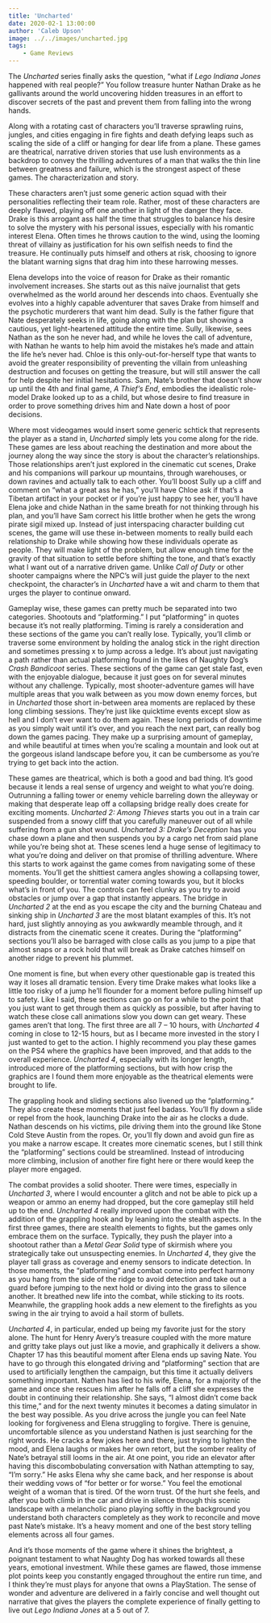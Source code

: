 ```yaml
---
title: 'Uncharted'
date: 2020-02-1 13:00:00
author: 'Caleb Upson'
image: ../../images/uncharted.jpg
tags:
    - Game Reviews
---
```


The *Uncharted* series finally asks the question, “what if *Lego Indiana Jones* happened with real people?” You follow treasure hunter Nathan Drake as he gallivants around the world uncovering hidden treasures in an effort to discover secrets of the past and prevent them from falling into the wrong hands. 

Along with a rotating cast of characters you’ll traverse sprawling ruins, jungles, and cities engaging in fire fights and death defying leaps such as scaling the side of a cliff or hanging for dear life from a plane. These games are theatrical, narrative driven stories that use lush environments as a backdrop to convey the thrilling adventures of a man that walks the thin line between greatness and failure, which is the strongest aspect of these games. The characterization and story.

These characters aren’t just some generic action squad with their personalities reflecting their team role. Rather, most of these characters are deeply flawed, playing off one another in light of the danger they face. Drake is this arrogant ass half the time that struggles to balance his desire to solve the mystery with his personal issues, especially with his romantic interest Elena. Often times he throws caution to the wind, using the looming threat of villainy as justification for his own selfish needs to find the treasure. He continually puts himself and others at risk, choosing to ignore the blatant warning signs that drag him into these harrowing messes.

Elena develops into the voice of reason for Drake as their romantic involvement increases. She starts out as this naïve journalist that gets overwhelmed as the world around her descends into chaos. Eventually she evolves into a highly capable adventurer that saves Drake from himself and the psychotic murderers that want him dead. Sully is the father figure that Nate desperately seeks in life, going along with the plan but showing a cautious, yet light-heartened attitude the entire time. Sully, likewise, sees Nathan as the son he never had, and while he loves the call of adventure, with Nathan he wants to help him avoid the mistakes he’s made and attain the life he’s never had. Chloe is this only-out-for-herself type that wants to avoid the greater responsibility of preventing the villain from unleashing destruction and focuses on getting the treasure, but will still answer the call for help despite her initial hesitations. Sam, Nate’s brother that doesn’t show up until the 4th and final game, *A Thief’s End*, embodies the idealistic role-model Drake looked up to as a child, but whose desire to find treasure in order to prove something drives him and Nate down a host of poor decisions.

Where most videogames would insert some generic schtick that represents the player as a stand in, *Uncharted* simply lets you come along for the ride. These games are less about reaching the destination and more about the journey along the way since the story is about the character’s relationships. Those relationships aren’t just explored in the cinematic cut scenes, Drake and his companions will parkour up mountains, through warehouses, or down ravines and actually talk to each other. You’ll boost Sully up a cliff and comment on “what a great ass he has,” you’ll have Chloe ask if that’s a Tibetan artifact in your pocket or if you’re just happy to see her, you’ll have Elena joke and chide Nathan in the same breath for not thinking through his plan, and you’ll have Sam correct his little brother when he gets the wrong pirate sigil mixed up. Instead of just interspacing character building cut scenes, the game will use these in-between moments to really build each relationship to Drake while showing how these individuals operate as people. They will make light of the problem, but allow enough time for the gravity of that situation to settle before shifting the tone, and that’s exactly what I want out of a narrative driven game. Unlike *Call of Duty* or other shooter campaigns where the NPC’s will just guide the player to the next checkpoint, the character’s in *Uncharted* have a wit and charm to them that urges the player to continue onward.

Gameplay wise, these games can pretty much be separated into two categories. Shootouts and “platforming.” I put “platforming” in quotes because it’s not really platforming. Timing is rarely a consideration and these sections of the game you can’t really lose. Typically, you’ll climb or traverse some environment by holding the analog stick in the right direction and sometimes pressing x to jump across a ledge. It’s about just navigating a path rather than actual platforming found in the likes of Naughty Dog’s *Crash Bandicoot* series. These sections of the game can get stale fast, even with the enjoyable dialogue, because it just goes on for several minutes without any challenge. Typically, most shooter-adventure games will have multiple areas that you walk between as you mow down enemy forces, but in *Uncharted* those short in-between area moments are replaced by these long climbing sessions. They’re just like quicktime events except slow as hell and I don’t ever want to do them again. These long periods of downtime as you simply wait until it’s over, and you reach the next part, can really bog down the games pacing. They make up a surprising amount of gameplay, and while beautiful at times when you’re scaling a mountain and look out at the gorgeous island landscape before you, it can be cumbersome as you’re trying to get back into the action.

These games are theatrical, which is both a good and bad thing. It’s good because it lends a real sense of urgency and weight to what you’re doing. Outrunning a falling tower or enemy vehicle barreling down the alleyway or making that desperate leap off a collapsing bridge really does create for exciting moments. *Uncharted 2: Among Thieves* starts you out in a train car suspended from a snowy cliff that you carefully maneuver out of all while suffering from a gun shot wound. *Uncharted 3: Drake’s Deception* has you chase down a plane and then suspends you by a cargo net from said plane while you’re being shot at. These scenes lend a huge sense of legitimacy to what you’re doing and deliver on that promise of thrilling adventure. Where this starts to work against the game comes from navigating some of these moments. You’ll get the shittiest camera angles showing a collapsing tower, speeding boulder, or torrential water coming towards you, but it blocks what’s in front of you. The controls can feel clunky as you try to avoid obstacles or jump over a gap that instantly appears. The bridge in *Uncharted 2* at the end as you escape the city and the burning Chateau and sinking ship in *Uncharted 3* are the most blatant examples of this. It’s not hard, just slightly annoying as you awkwardly meamble through, and it distracts from the cinematic scene it creates. During the “platforming” sections you’ll also be barraged with close calls as you jump to a pipe that almost snaps or a rock hold that will break as Drake catches himself on another ridge to prevent his plummet. 

One moment is fine, but when every other questionable gap is treated this way it loses all dramatic tension. Every time Drake makes what looks like a little too risky of a jump he’ll flounder for a moment before pulling himself up to safety. Like I said, these sections can go on for a while to the point that you just want to get through them as quickly as possible, but after having to watch these close call animations slow you down can get weary. These games aren’t that long. The first three are all 7 – 10 hours, with *Uncharted 4* coming in close to 12-15 hours, but as I became more invested in the story I just wanted to get to the action. I highly recommend you play these games on the PS4 where the graphics have been improved, and that adds to the overall experience. *Uncharted 4*, especially with its longer length, introduced more of the platforming sections, but with how crisp the graphics are I found them more enjoyable as the theatrical elements were brought to life.

The grappling hook and sliding sections also livened up the “platforming.” They also create these moments that just feel badass. You’ll fly down a slide or repel from the hook, launching Drake into the air as he clocks a dude. Nathan descends on his victims, pile driving them into the ground like Stone Cold Steve Austin from the ropes. Or, you’ll fly down and avoid gun fire as you make a narrow escape. It creates more cinematic scenes, but I still think the “platforming” sections could be streamlined. Instead of introducing more climbing, inclusion of another fire fight here or there would keep the player more engaged. 

The combat provides a solid shooter. There were times, especially in *Uncharted 3*, where I would encounter a glitch and not be able to pick up a weapon or ammo an enemy had dropped, but the core gameplay still held up to the end. *Uncharted 4* really improved upon the combat with the addition of the grappling hook and by leaning into the stealth aspects. In the first three games, there are stealth elements to fights, but the games only embrace them on the surface. Typically, they push the player into a shootout rather than a *Metal Gear Solid* type of skirmish where you strategically take out unsuspecting enemies. In *Uncharted 4*, they give the player tall grass as coverage and enemy sensors to indicate detection. In those moments, the “platforming” and combat come into perfect harmony as you hang from the side of the ridge to avoid detection and take out a guard before jumping to the next hold or diving into the grass to silence another. It breathed new life into the combat, while sticking to its roots. Meanwhile, the grappling hook adds a new element to the firefights as you swing in the air trying to avoid a hail storm of bullets.

*Uncharted 4*, in particular, ended up being my favorite just for the story alone. The hunt for Henry Avery’s treasure coupled with the more mature and gritty take plays out just like a movie, and graphically it delivers a show. Chapter 17 has this beautiful moment after Elena ends up saving Nate. You have to go through this elongated driving and “platforming” section that are used to artificially lengthen the campaign, but this time it actually delivers something important. Nathen has lied to his wife, Elena, for a majority of the game and once she rescues him after he falls off a cliff she expresses the doubt in continuing their relationship. She says, “I almost didn’t come back this time,” and for the next twenty minutes it becomes a dating simulator in the best way possible. As you drive across the jungle you can feel Nate looking for forgiveness and Elena struggling to forgive. There is genuine, uncomfortable silence as you understand Nathen is just searching for the right words. He cracks a few jokes here and there, just trying to lighten the mood, and Elena laughs or makes her own retort, but the somber reality of Nate’s betrayal still looms in the air. At one point, you ride an elevator after having this discombobulating conversation with Nathan attempting to say, “I’m sorry.” He asks Elena why she came back, and her response is about their wedding vows of “for better or for worse.” You feel the emotional weight of a woman that is tired. Of the worn trust. Of the hurt she feels, and after you both climb in the car and drive in silence through this scenic landscape with a melancholic piano playing softly in the background you understand both characters completely as they work to reconcile and move past Nate’s mistake. It’s a heavy moment and one of the best story telling elements across all four games.

And it’s those moments of the game where it shines the brightest, a poignant testament to what Naughty Dog has worked towards all these years, emotional investment. While these games are flawed, those immense plot points keep you constantly engaged throughout the entire run time, and I think they’re must plays for anyone that owns a PlayStation. The sense of wonder and adventure are delivered in a fairly concise and well thought out narrative that gives the players the complete experience of finally getting to live out *Lego Indiana Jones* at a 5 out of 7.

